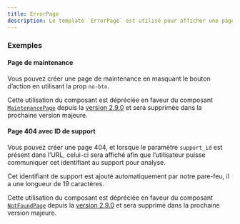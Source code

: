 ```yaml
---
title: ErrorPage
description: Le template `ErrorPage` est utilisé pour afficher une page d’erreur.
---
```


<doc-tabs>

<doc-tab-item label="Utilisation">

<doc-usage name="error-page"></doc-usage>

### Exemples

#### Page de maintenance

Vous pouvez créer une page de maintenance en masquant le bouton d’action en utilisant la prop `no-btn`.

<doc-alert type="warning">

Cette utilisation du composant est dépréciée en faveur du composant [`MaintenancePage`](/templates/maintenance-page) depuis la [version 2.9.0](https://github.com/assurance-maladie-digital/design-system/releases/tag/2.9.0) et sera supprimée dans la prochaine version majeure.

</doc-alert>

<doc-example file="error-page/no-btn"></doc-example>

#### Page 404 avec ID de support

Vous pouvez créer une page 404, et lorsque le paramètre `support_id` est présent dans l’URL, celui-ci sera affiché afin que l’utilisateur puisse communiquer cet identifiant au support pour analyse.

<doc-alert type="info">
Cet identifiant de support est ajouté automatiquement par notre pare-feu, il a une longueur de 19 caractères.
</doc-alert>

<doc-alert type="warning">

Cette utilisation du composant est dépréciée en faveur du composant [`NotFoundPage`](/templates/not-found-page) depuis la [version 2.9.0](https://github.com/assurance-maladie-digital/design-system/releases/tag/2.9.0) et sera supprimé dans la prochaine version majeure.

</doc-alert>

<doc-example file="error-page/support-id"></doc-example>

</doc-tab-item>

<doc-tab-item label="API">
<doc-api name="error-page"></doc-api>
</doc-tab-item>

</doc-tabs>

<doc-sticky-button icon="view-dashboard" title="Vue d'ensemble" target="../../demarrer/vue-ensemble"></doc-sticky-button>
